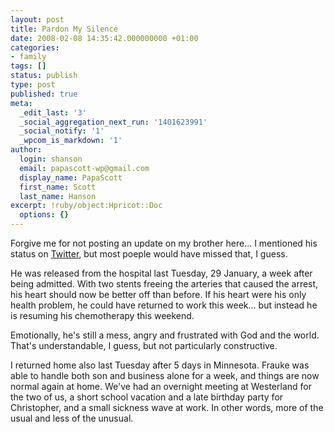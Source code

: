 ```yaml
---
layout: post
title: Pardon My Silence
date: 2008-02-08 14:35:42.000000000 +01:00
categories:
- family
tags: []
status: publish
type: post
published: true
meta:
  _edit_last: '3'
  _social_aggregation_next_run: '1401623991'
  _social_notify: '1'
  _wpcom_is_markdown: '1'
author:
  login: shanson
  email: papascott-wp@gmail.com
  display_name: PapaScott
  first_name: Scott
  last_name: Hanson
excerpt: !ruby/object:Hpricot::Doc
  options: {}
---
```

<p>Forgive me for not posting an update on my brother here... I mentioned his status on <a href="http://twitter.com/papascott">Twitter</a>, but most poeple would have missed that, I guess.</p>
<p>He was released from the hospital last Tuesday, 29 January, a week after being admitted. With two stents freeing the arteries that caused the arrest, his heart should now be better off than before. If his heart were his only health problem, he could have returned to work this week... but instead he is resuming his chemotherapy this weekend.</p>
<p>Emotionally, he's still a mess, angry and frustrated with God and the world. That's understandable, I guess, but not particularly constructive.</p>
<p>I returned home also last Tuesday after 5 days in Minnesota. Frauke was able to handle both son and business alone for a week, and things are now normal again at home. We've had an overnight meeting at Westerland for the two of us, a short school vacation and a late birthday party for Christopher, and a small sickness wave at work. In other words, more of the usual and less of the unusual.</p>
